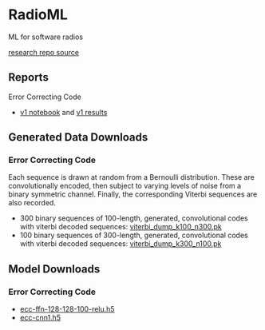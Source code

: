 # RadioML
ML for software radios

[research repo source](https://github.com/jain-nikunj/radioML)

## Reports

Error Correcting Code

- [v1 notebook](https://github.com/Michael-Tu/radioML/blob/master/ecc-v1.ipynb) and [v1 results](https://github.com/Michael-Tu/radioML/blob/master/report/ecc-v1.md)

## Generated Data Downloads

### Error Correcting Code

Each sequence is drawn at random from a Bernoulli distribution. These are convolutionally encoded, then subject to varying levels of noise from a binary symmetric channel. Finally, the corresponding Viterbi sequences are also recorded.

- 300 binary sequences of 100-length, generated, convolutional codes with viterbi decoded sequences: [viterbi_dump_k100_n300.pk](https://www.dropbox.com/s/4su9r1iu7srvlzj/viterbi_dump_k100_n300.pk?dl=0)
- 100 binary sequences of 300-length, generated, convolutional codes with viterbi decoded sequences: [viterbi_dump_k300_n100.pk](https://www.dropbox.com/s/r33igmpe07q8704/viterbi_dump_k300_n100.pk?dl=0)

## Model Downloads

### Error Correcting Code

- [ecc-ffn-128-128-100-relu.h5](https://www.dropbox.com/s/kea9sf8aosuetup/ecc-fnn-128-128-100-relu.h5?dl=0)
- [ecc-cnn1.h5](https://www.dropbox.com/s/lgm6dzu5dus47q3/ecc-cnn1.h5?dl=0)